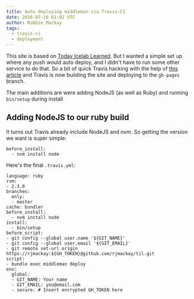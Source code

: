 ```yaml
---
title: Auto deploying middleman via Travis-CI
date: 2016-07-16 01:02 UTC
author: Robbie Mackay
tags:
  - travis-ci
  - deployment
---
```


This site is based on [Today Icelab Learned](http://til.icelab.com.au/). But I wanted a simple set up where any push would auto deploy, and I didn't have to run some other service to do that. So a bit of quick Travis hacking with the help of [this article](http://jeremy.jousse.fr/blog/2016-02-08-using-travis-to-deploy-middleman-on-github-pages.html) and Travis is now building the site and deploying to the `gh-pages` branch.

The main additions are were adding NodeJS (as well as Ruby) and running `bin/setup` during install

## Adding NodeJS to our ruby build

It turns out Travis already include NodeJS and nvm. So getting the version we want is super simple:

```
before_install:
  - nvm install node
```

Here's the final `.travis.yml`:

```
language: ruby
rvm:
- 2.3.0
branches:
  only:
  - master
cache: bundler
before_install:
  - nvm install node
install:
  - bin/setup
before_script:
- git config --global user.name '${GIT_NAME}'
- git config --global user.email '${GIT_EMAIL}'
- git remote set-url origin https://rjmackay:${GH_TOKEN}@github.com/rjmackay/til.git
script:
- bundle exec middleman deploy
env:
  global:
  - GIT_NAME: Your name
  - GIT_EMAIL: you@email.com
  - secure: # Insert encrypted GH_TOKEN here
```